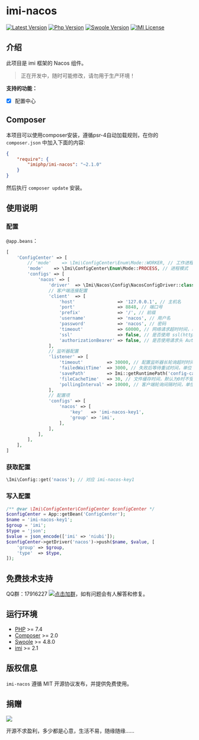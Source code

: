 # imi-nacos

[![Latest Version](https://img.shields.io/packagist/v/imiphp/imi-nacos.svg)](https://packagist.org/packages/imiphp/imi-nacos)
[![Php Version](https://img.shields.io/badge/php-%3E=7.4-brightgreen.svg)](https://secure.php.net/)
[![Swoole Version](https://img.shields.io/badge/swoole-%3E=4.8.0-brightgreen.svg)](https://github.com/swoole/swoole-src)
[![IMI License](https://img.shields.io/github/license/imiphp/imi-nacos.svg)](https://github.com/imiphp/imi-nacos/blob/master/LICENSE)

## 介绍

此项目是 imi 框架的 Nacos 组件。

> 正在开发中，随时可能修改，请勿用于生产环境！

**支持的功能：**

* [x] 配置中心

## Composer

本项目可以使用composer安装，遵循psr-4自动加载规则，在你的 `composer.json` 中加入下面的内容:

```json
{
    "require": {
        "imiphp/imi-nacos": "~2.1.0"
    }
}
```

然后执行 `composer update` 安装。

## 使用说明

### 配置

`@app.beans`：

```php
[
    'ConfigCenter' => [
        // 'mode'    => \Imi\ConfigCenter\Enum\Mode::WORKER, // 工作进程模式
        'mode'    => \Imi\ConfigCenter\Enum\Mode::PROCESS, // 进程模式
        'configs' => [
            'nacos' => [
                'driver'  => \Imi\Nacos\Config\NacosConfigDriver::class,
                // 客户端连接配置
                'client'  => [
                    'host'                => '127.0.0.1', // 主机名
                    'port'                => 8848, // 端口号
                    'prefix'              => '/', // 前缀
                    'username'            => 'nacos', // 用户名
                    'password'            => 'nacos', // 密码
                    'timeout'             => 60000, // 网络请求超时时间，单位：毫秒
                    'ssl'                 => false, // 是否使用 ssl(https) 请求
                    'authorizationBearer' => false, // 是否使用请求头 Authorization: Bearer {accessToken} 方式传递 Token，旧版本 Nacos 需要设为 true
                ],
                // 监听器配置
                'listener' => [
                    'timeout'         => 30000, // 配置监听器长轮询超时时间，单位：毫秒
                    'failedWaitTime'  => 3000, // 失败后等待重试时间，单位：毫秒
                    'savePath'        => Imi::getRuntimePath('config-cache'), // 配置保存路径，默认为空不保存到文件。php-fpm 模式请一定要设置！
                    'fileCacheTime'   => 30, // 文件缓存时间，默认为0时不受缓存影响，此配置只影响 pull 操作。php-fpm 模式请一定要设置为大于0的值！
                    'pollingInterval' => 10000, // 客户端轮询间隔时间，单位：毫秒
                ],
                // 配置项
                'configs' => [
                    'nacos' => [
                        'key'   => 'imi-nacos-key1',
                        'group' => 'imi',
                    ],
                ],
            ],
        ],
    ],
]
```

### 获取配置

```php
\Imi\Config::get('nacos'); // 对应 imi-nacos-key1
```

### 写入配置

```php
/** @var \Imi\ConfigCenter\ConfigCenter $configCenter */
$configCenter = App::getBean('ConfigCenter');
$name = 'imi-nacos-key1';
$group = 'imi';
$type = 'json';
$value = json_encode(['imi' => 'niubi']);
$configCenter->getDriver('nacos')->push($name, $value, [
    'group' => $group,
    'type'  => $type,
]);
```

## 免费技术支持

QQ群：17916227 [![点击加群](https://pub.idqqimg.com/wpa/images/group.png "点击加群")](https://jq.qq.com/?_wv=1027&k=5wXf4Zq)，如有问题会有人解答和修复。

## 运行环境

- [PHP](https://php.net/) >= 7.4
- [Composer](https://getcomposer.org/) >= 2.0
- [Swoole](https://www.swoole.com/) >= 4.8.0
- [imi](https://www.imiphp.com/) >= 2.1

## 版权信息

`imi-nacos` 遵循 MIT 开源协议发布，并提供免费使用。

## 捐赠

<img src="https://cdn.jsdelivr.net/gh/imiphp/imi@2.1/res/pay.png"/>

开源不求盈利，多少都是心意，生活不易，随缘随缘……
